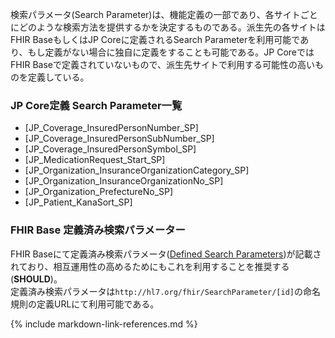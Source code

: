 検索パラメータ(Search Parameter)は、機能定義の一部であり、各サイトごとにどのような検索方法を提供するかを決定するものである。派生先の各サイトはFHIR BaseもしくはJP Coreに定義されるSearch Parameterを利用可能であり、もし定義がない場合に独自に定義をすることも可能である。JP CoreではFHIR Baseで定義されていないもので、派生先サイトで利用する可能性の高いものを定義している。

### JP Core定義 Search Parameter一覧
* [JP_Coverage_InsuredPersonNumber_SP]
* [JP_Coverage_InsuredPersonSubNumber_SP]
* [JP_Coverage_InsuredPersonSymbol_SP]
* [JP_MedicationRequest_Start_SP]
* [JP_Organization_InsuranceOrganizationCategory_SP]
* [JP_Organization_InsuranceOrganizationNo_SP]
* [JP_Organization_PrefectureNo_SP]
* [JP_Patient_KanaSort_SP]

### FHIR Base 定義済み検索パラメーター
FHIR Baseにて定義済み検索パラメータ([Defined Search Parameters](https://www.hl7.org/fhir/R4/searchparameter-registry.html))が記載されており、相互運用性の高めるためにもこれを利用することを推奨する(**SHOULD**)。<br/>
定義済み検索パラメータは``` http://hl7.org/fhir/SearchParameter/[id] ```の命名規則の定義URLにて利用可能である。


{% include markdown-link-references.md %}